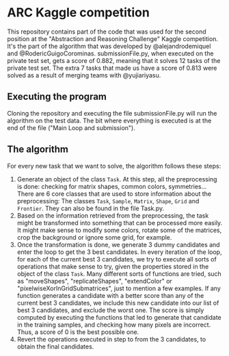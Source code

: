 # ARC Kaggle competition

This repository contains part of the code that was used for the second position at the "Abstraction and Reasoning Challenge" Kaggle competition. It's the part of the algorithm that was developed by @alejandrodemiquel and @RodericGuigoCorominas. submissionFile.py, when executed on the private test set, gets a score of 0.882, meaning that it solves 12 tasks of the private test set. The extra 7 tasks that made us have a score of 0.813 were solved as a result of merging teams with @yujiariyasu.

## Executing the program
Cloning the repository and executing the file submissionFile.py will run the algorithm on the test data. The bit where everything is executed is at the end of the file ("Main Loop and submission").

## The algorithm

For every new task that we want to solve, the algorithm follows these steps:
1. Generate an object of the class `Task`. At this step, all the preprocessing is done: checking for matrix shapes, common colors, symmetries... There are 6 core classes that are used to store information about the preprocessing: The classes `Task`, `Sample`, `Matrix`, `Shape`, `Grid` and `Frontier`. They can also be found in the file Task.py. 
2. Based on the information retrieved from the preprocessing, the task might be transformed into something that can be processed more easily. It might make sense to modify some colors, rotate some of the matrices, crop the background or ignore some grid, for example.
3. Once the transformation is done, we generate 3 dummy candidates and enter the loop to get the 3 best candidates. In every iteration of the loop, for each of the current best 3 candidates, we try to execute all sorts of operations that make sense to try, given the properties stored in the object of the class `Task`. Many different sorts of functions are tried, such as "moveShapes", "replicateShapes", "extendColor" or "pixelwiseXorInGridSubmatrices", just to mention a few examples. If any function generates a candidate with a better score than any of the current best 3 candidates, we include this new candidate into our list of best 3 candidates, and exclude the worst one. The score is simply computed by executing the functions that led to generate that candidate in the training samples, and checking how many pixels are incorrect. Thus, a score of 0 is the best possible one.
4. Revert the operations executed in step to from the 3 candidates, to obtain the final candidates.
